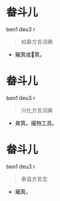 # 畚斗儿
ben1 deu3 r
> 如皋方言词典
- 簸箕或𡊄箕。

# 畚斗儿
ben1 deu3 r
> 兴化方言词典
- 粪箕。撮物工具。

# 畚斗儿
ben1 deu3 r
> 泰县方言志
- 簸箕。
